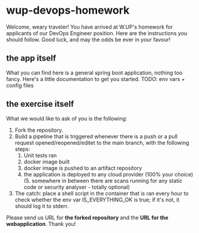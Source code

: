 # wup-devops-homework
Welcome, weary traveler! You have arrived at W.UP's homework for applicants of our DevOps Engineer position. Here are the instructions you should follow. Good luck, and may the odds be ever in your favour!

## the app itself
What you can find here is a general spring boot application, nothing too fancy. Here's a little documentation to get you started.
TODO: env vars + config files

## the exercise itself
What we would like to ask of you is the following:

1. Fork the repository.
2. Build a pipeline that is triggered whenever there is a push or a pull request opened/reopened/editet to the main branch, with the following steps:
    1. Unit tests ran
    2. docker image built
    3. docker image is pushed to an artifact repository
    4. the application is deployed to any cloud provider (100% your choice)
    (5. somewhere in between there are scans running for any static code or security analyser - totally optional)
3. The catch: place a shell script in the container that is ran every hour to check whether the env var IS_EVERYTHING_OK is true; if it's not, it should log it to stderr.

Please send us URL for **the forked repository** and the **URL for the webapplication**.
Thank you!
